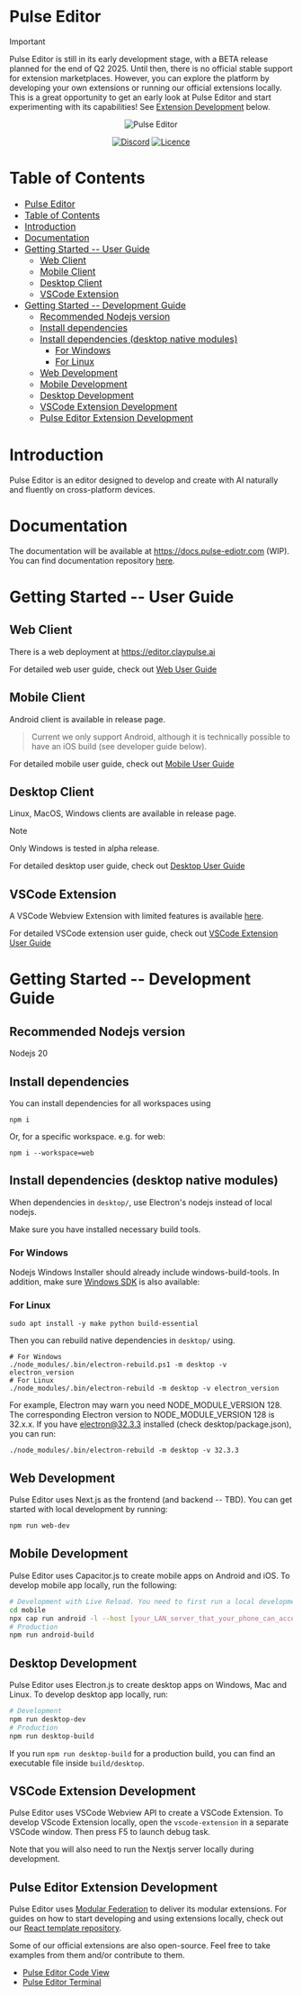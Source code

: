 # Pulse Editor
> [!IMPORTANT]
> Pulse Editor is still in its early development stage, with a BETA release planned for the end of Q2 2025. Until then, there is no official stable support for extension marketplaces. However, you can explore the platform by developing your own extensions or running our official extensions locally. This is a great opportunity to get an early look at Pulse Editor and start experimenting with its capabilities! See [Extension Development](#pulse-editor-extension-development) below.

<p align="center">
  <img alt="Pulse Editor" src="shared-assets/icons/pulse_logo.svg">
</p>

<div align="center">

[![Discord](https://img.shields.io/badge/Discord-%235865F2.svg?style=for-the-badge&logo=discord&logoColor=white)](https://discord.gg/s6J54HFxQp)
[![Licence](https://img.shields.io/github/license/Ileriayo/markdown-badges?style=for-the-badge)](./LICENSE)
</div>

# Table of Contents
<span style="font-size: 16px;">

- [Pulse Editor](#pulse-editor)
- [Table of Contents](#table-of-contents)
- [Introduction](#introduction)
- [Documentation](#documentation)
- [Getting Started -- User Guide](#getting-started----user-guide)
  - [Web Client](#web-client)
  - [Mobile Client](#mobile-client)
  - [Desktop Client](#desktop-client)
  - [VSCode Extension](#vscode-extension)
- [Getting Started -- Development Guide](#getting-started----development-guide)
  - [Recommended Nodejs version](#recommended-nodejs-version)
  - [Install dependencies](#install-dependencies)
  - [Install dependencies (desktop native modules)](#install-dependencies-desktop-native-modules)
    - [For Windows](#for-windows)
    - [For Linux](#for-linux)
  - [Web Development](#web-development)
  - [Mobile Development](#mobile-development)
  - [Desktop Development](#desktop-development)
  - [VSCode Extension Development](#vscode-extension-development)
  - [Pulse Editor Extension Development](#pulse-editor-extension-development)

</span>

# Introduction
Pulse Editor is an editor designed to develop and create with AI naturally and fluently on cross-platform devices. 
# Documentation
The documentation will be available at https://docs.pulse-ediotr.com (WIP). You can find documentation repository [here](https://github.com/ClayPulse/docs).

# Getting Started -- User Guide
## Web Client
There is a web deployment at https://editor.claypulse.ai

For detailed web user guide, check out [Web User Guide](web/README.md)
## Mobile Client
Android client is available in release page.
>Current we only support Android, although it is technically possible to have an iOS build (see developer guide below).

For detailed mobile user guide, check out [Mobile User Guide](mobile/README.md)
## Desktop Client
Linux, MacOS, Windows clients are available in release page.
> [!NOTE]
> Only Windows is tested in alpha release.

For detailed desktop user guide, check out [Desktop User Guide](desktop/README.md)
## VSCode Extension
A VSCode Webview Extension with limited features is available [here](https://marketplace.visualstudio.com/items?itemName=shellishack.pulse-editor).

For detailed VSCode extension user guide, check out [VSCode Extension User Guide](vscode-extension/README.md)


# Getting Started -- Development Guide
## Recommended Nodejs version
Nodejs 20
## Install dependencies
You can install dependencies for all workspaces using
```
npm i
```
Or, for a specific workspace. e.g. for web:
```
npm i --workspace=web
```

## Install dependencies (desktop native modules)
When dependencies in `desktop/`, use Electron's nodejs instead of local nodejs.

Make sure you have installed necessary build tools.
### For Windows
Nodejs Windows Installer should already include windows-build-tools. In addition, make sure [Windows SDK](https://developer.microsoft.com/en-us/windows/downloads/windows-10-sdk) is also available:

### For Linux
```
sudo apt install -y make python build-essential
```

Then you can rebuild native dependencies in `desktop/` using.
```
# For Windows
./node_modules/.bin/electron-rebuild.ps1 -m desktop -v electron_version
# For Linux
./node_modules/.bin/electron-rebuild -m desktop -v electron_version
```
For example, Electron may warn you need NODE_MODULE_VERSION 128. The corresponding Electron version to NODE_MODULE_VERSION 128 is 32.x.x. If you have electron@32.3.3 installed (check desktop/package.json), you can run:
```
./node_modules/.bin/electron-rebuild -m desktop -v 32.3.3
```


## Web Development
Pulse Editor uses Next.js as the frontend (and backend -- TBD). 
You can get started with local development by running: 
```bash
npm run web-dev
```

## Mobile Development
Pulse Editor uses Capacitor.js to create mobile apps on Android and iOS. To develop mobile app locally, run the following:
```bash
# Development with Live Reload. You need to first run a local development server as specified above.
cd mobile
npx cap run android -l --host [your_LAN_server_that_your_phone_can_access]
# Production
npm run android-build
```

## Desktop Development
Pulse Editor uses Electron.js to create desktop apps on Windows, Mac and Linux. To develop desktop app locally,
run:
```bash
# Development
npm run desktop-dev
# Production
npm run desktop-build
```

If you run `npm run desktop-build` for a production build, you can find an executable file inside `build/desktop`.

## VSCode Extension Development
Pulse Editor uses VSCode Webview API to create a VSCode Extension. To develop VScode Extension locally, open the `vscode-extension` in a separate VSCode window. Then press F5 to launch debug task.

Note that you will also need to run the Nextjs server locally during development.

## Pulse Editor Extension Development
Pulse Editor uses [Modular Federation](https://module-federation.io/) to deliver its modular extensions.
For guides on how to start developing and using extensions locally, check out our [React template repository](https://github.com/ClayPulse/pulse-editor-extension-template).

Some of our official extensions are also open-source. Feel free to take examples from them and/or contribute to them.
- [Pulse Editor Code View](https://github.com/ClayPulse/pulse-editor-code-view)
- [Pulse Editor Terminal](https://github.com/ClayPulse/pulse-editor-terminal)